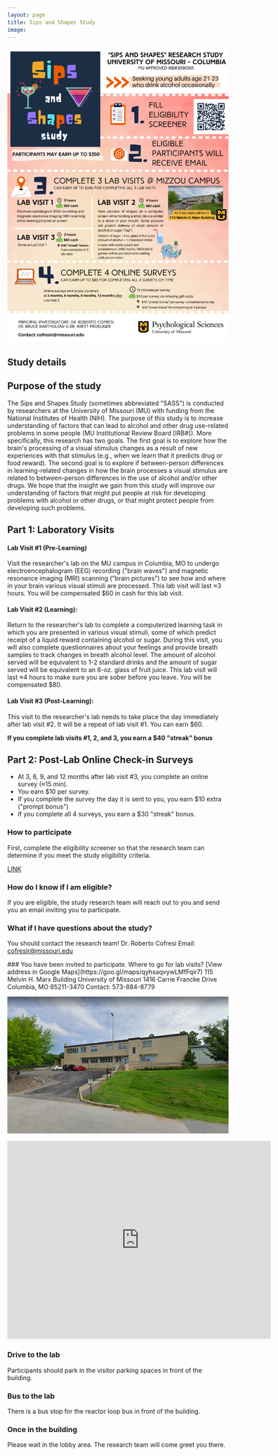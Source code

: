 ```yaml
---
layout: page
title: Sips and Shapes Study
image: 
---
```


<img src="/assets/images/SASS2.png" width="700">





## Study details

## Purpose of the study
The Sips and Shapes Study (sometimes abbreviated "SASS") is conducted by researchers at the University of Missouri (MU) with funding from the National Institutes of Health (NIH). The purpose of this study is to increase understanding of factors that can lead to alcohol and other drug use-related problems in some people (MU Institutional Review Board [IRB#]).  More specifically, this research has two goals. The first goal is to explore how the brain's processing of a visual stimulus changes as a result of new experiences with that stimulus (e.g., when we learn that it predicts drug or food reward). The second goal is to explore if between-person differences in learning-related changes in how the brain processes a visual stimulus are related to between-person differences in the use of alcohol and/or other drugs. We hope that the insight we gain from this study will improve our understanding of factors that might put people at risk for developing problems with alcohol or other drugs, or that might protect people from developing such problems. 



## Part 1: Laboratory Visits

#### Lab Visit #1 (Pre-Learning)
Visit the researcher's lab on the MU campus in Columbia, MO to undergo electroencephalogram (EEG) recording ("brain waves") and magnetic resonance imaging (MRI) scanning ("brain pictures") to see how and where in your brain various visual stimuli are processed. This lab visit will last ≈3 hours.  You will be compensated $60 in cash for this lab visit.

#### Lab Visit #2 (Learning): 
Return to the researcher's lab to complete a computerized learning task in which you are presented in various visual stimuli, some of which predict receipt of a liquid reward containing alcohol or sugar. During this visit, you will also complete questionnaires about your feelings and provide breath samples to track changes in breath alcohol level. The amount of alcohol served will be equivalent to 1-2 standard drinks and the amount of sugar served will be equivalent to an 8-oz. glass of fruit juice. This lab visit will last ≈4 hours to make sure you are sober before you leave. You will be compensated $80.

#### Lab Visit #3 (Post-Learning):
This visit to the researcher's lab needs to take place the day immediately after lab visit #2. It will be a repeat of lab visit #1. You can earn $60. 

**If you complete lab visits #1, 2, and 3, you earn a $40 "streak" bonus**

## Part 2: Post-Lab Online Check-in Surveys
- At 3, 6, 9, and 12 months after lab visit #3, you complete an online survey (≈15 min).
- You earn $10 per survey.
- If you complete the survey the day it is sent to you, you earn $10 extra ("prompt bonus")
- If you complete all 4 surveys, you earn a $30 "streak" bonus.

### How to participate
First, complete the eligibility screener so that the research team can determine if you meet the study eligibility criteria.  

<a href="https://www.cofresilab.org/sipsandshapes.html" class="button special">LINK</a>

### How do I know if I am eligible?
If you are eligible, the study research team will reach out to you and send you an email inviting you to participate.

### What if I have questions about the study?
You should contact the research team! 
Dr. Roberto Cofresi
Email: cofresir@missouri.edu


<a id="directions">
### You have been invited to participate. Where to go for lab visits? </a>
[View address in Google Maps](https://goo.gl/maps/qyhsaqvywLMfFqir7)  
115 Melvin H. Marx Building  
University of Missouri  
1416 Carrie Francke Drive  
Columbia, MO 65211-3470  
Contact: 573-884-8779  

![University of Missouri MARX Building](/assets/images/marx_bldg.png)


<iframe src="https://www.google.com/maps/embed?pb=!1m18!1m12!1m3!1d3103.5607348885005!2d-92.34076848466007!3d38.9340164795651!2m3!1f0!2f0!3f0!3m2!1i1024!2i768!4f13.1!3m3!1m2!1s0x87dcb7b2693516e3%3A0xa01c979c4fa73e60!2sBrain%20Imaging%20Center%20University%20of%20Missouri!5e0!3m2!1sen!2sus!4v1648562985599!5m2!1sen!2sus" width="600" height="450" style="border:0;" allowfullscreen="" loading="lazy" referrerpolicy="no-referrer-when-downgrade"></iframe>


### Drive to the lab
Participants should park in the visitor parking spaces in front of the building.

### Bus to the lab
There is a bus stop for the reactor loop bus in front of the building.

### Once in the building
Please wait in the lobby area. The research team will come greet you there.


